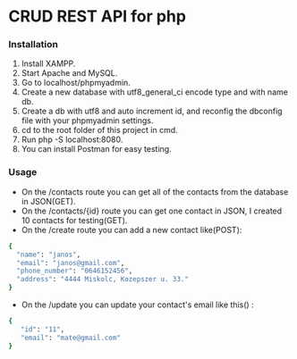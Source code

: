 # CRUD REST API for php

### Installation

1. Install XAMPP.
2. Start Apache and MySQL.
3. Go to localhost/phpmyadmin.
4. Create a new database with utf8_general_ci encode type and with name db.
5. Create a db with utf8 and auto increment id, and reconfig the dbconfig file with your phpmyadmin settings.
7. cd to the root folder of this project in cmd.
8. Run php -S localhost:8080.
9. You can install Postman for easy testing.

### Usage

  - On the /contacts route you can get all of the contacts from the database in JSON(GET).
  - On the /contacts/{id} route you can get one contact in JSON, I created 10 contacts for testing(GET).
  - On the /create route you can add a new contact like(POST):
  ```sh
{
    "name": "janos",
    "email": "janos@gmail.com",
    "phone_number": "0646152456",
    "address": "4444 Miskolc, Kozepszer u. 33."
}
```
- On the /update you can update your contact's email like this() :
 ```sh
{
    "id": "11",
    "email": "mate@gmail.com"
}
```


